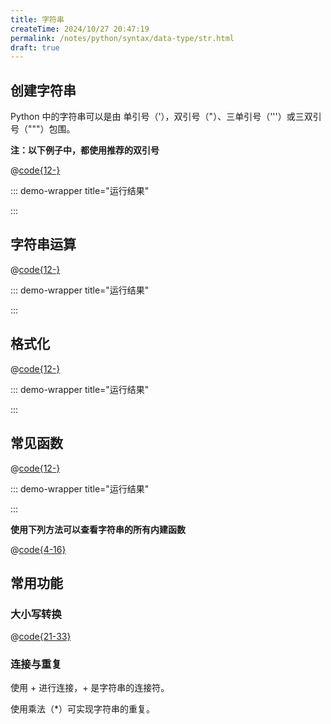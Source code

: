 ```yaml
---
title: 字符串
createTime: 2024/10/27 20:47:19
permalink: /notes/python/syntax/data-type/str.html
draft: true
---
```


## 创建字符串

Python 中的字符串可以是由   单引号（'），双引号（"）、三单引号（'''）或三双引号（"""）包围。

**注：以下例子中，都使用推荐的双引号**

@[code{12-}](../../demo/var-str-create.py)

::: demo-wrapper title="运行结果"

<!-- @include: ../../demo/var-str-create-result.md -->

:::

## 字符串运算

@[code{12-}](../../demo/var-str-operator.py)

::: demo-wrapper title="运行结果"

<!-- @include: ../../demo/var-str-operator-result.md -->

:::

## 格式化

@[code{12-}](../../demo/var-str-format.py)

::: demo-wrapper title="运行结果"

<!-- @include: ../../demo/var-str-format-result.md -->

:::

## 常见函数

@[code{12-}](../../demo/var-str-funcuse.py)

::: demo-wrapper title="运行结果"

<!-- @include: ../../demo/var-str-funcuse-result.md -->

:::

**使用下列方法可以查看字符串的所有内建函数**

@[code{4-16}](../../demo/var-str-func.py)

## 常用功能

### 大小写转换

@[code{21-33}](../../demo/var-str-func.py)

### 连接与重复

使用 + 进行连接，+ 是字符串的连接符。

使用乘法（*）可实现字符串的重复。
